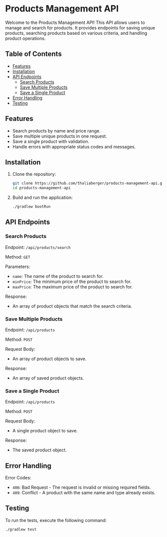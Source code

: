 # Products Management API

Welcome to the Products Management API! 
This API allows users to manage and search for products. It provides endpoints for saving unique products, searching products based on various criteria, and handling product operations.

## Table of Contents

- [Features](#features)
- [Installation](#installation)
- [API Endpoints](#api-endpoints)
   - [Search Products](#search-products)
   - [Save Multiple Products](#save-multiple-products)
   - [Save a Single Product](#save-a-single-product)
- [Error Handling](#error-handling)
- [Testing](#testing)

## Features

- Search products by name and price range.
- Save multiple unique products in one request.
- Save a single product with validation.
- Handle errors with appropriate status codes and messages.

## Installation

1. Clone the repository:

   ```bash
   git clone https://github.com/thaliaberger/products-management-api.git
   cd products-management-api
   
2. Build and run the application:

   ```bash
   ./gradlew bootRun
   ```

## API Endpoints

### Search Products

Endpoint: `/api/products/search`

Method: `GET`

Parameters:
- `name`: The name of the product to search for.
- `minPrice`: The minimum price of the product to search for.
- `maxPrice`: The maximum price of the product to search for.

Response:
- An array of product objects that match the search criteria.

### Save Multiple Products

Endpoint: `/api/products`

Method: `POST`

Request Body:
- An array of product objects to save.

Response:
- An array of saved product objects.

### Save a Single Product           

Endpoint: `/api/products`

Method: `POST`

Request Body:
- A single product object to save.

Response:
- The saved product object.

## Error Handling    
   

Error Codes:
- `400`: Bad Request - The request is invalid or missing required fields.
- `409`: Conflict - A product with the same name and type already exists.

## Testing

To run the tests, execute the following command:

```bash
./gradlew test
```
   